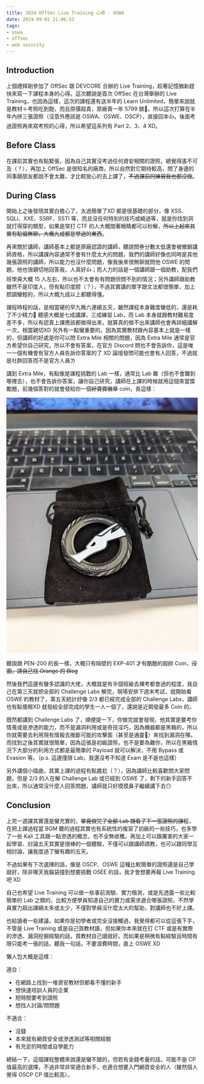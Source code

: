 ```yaml
---
title: 2024 OffSec Live Training 心得 - OSWA
date: 2024-09-02 21:06:53
tags:
- oswa
- offsec
- web security
---
```


## Introduction

上個禮拜剛參加了 OffSec 跟 DEVCORE 合辦的 Live Training，趁著記憶猶新趕快來寫一下課程本身的心得。這次聽說是首次 OffSec 在台灣舉辦的 Live Training，也因為這樣，這次的課程還有送半年的 Learn Unlimited，簡單來說就是教材＋考照吃到飽，而且原價超貴，原廠賣一年 5799 鎂🫠。所以這次打算在半年內拼三張證照（沒意外應該是 OSWA、OSWE、OSCP），直接回本👍，後面考過證照再來寫考照的心得，所以希望這系列有 Part 2、3、4 XD。

<!-- more -->

## Before Class

在課前其實也有點緊張，因為自己其實沒考過任何資安相關的證照，總覺得遙不可及（？），再加上 OffSec 是很知名的廠商，所以自然對它期待較高，問了身邊的同事跟朋友都說不會太難，才比較放心的去上課了，~~不過課前的練習我也都沒做~~。

## During Class

開始上之後發現其實白擔心了，太過簡單了XD 都是很基礎的部分，像 XSS、SQLi、XXE、SSRF、SSTI 等，而且沒任何特別的技巧或繞過等，就是你找到洞就打得穿的類型，如果是常打 CTF 的人大概閉著眼睛都可以秒解，~~所以上起來其實有點偏無聊，大概九成都是學過的東西~~。

再來關於講師，講師基本上都是原廠認證的講師，聽說問券分數太低還會被撤銷講師資格，所以講課內容通常不會有什麼太大的問題，我們的講師好像也同時是其他幾張證照的講師，所以能力也沒什麼問題，像我後來很無聊就問他 OSWE 的問題，他也很親切地回答我，人真好👍；而人力的話是一個講師跟一個助教，配我們班學員大概 15 人左右，所以也不太會有有問題但問不到的情況；另外講師跟助教雖然不是印度人，但有點印度腔（？），不過其實講的單字跟文法都很簡單，加上腔調蠻輕的，所以大概九成以上都聽得懂。

課程時程的話，是相當硬的早九晚六連續五天，雖然課程本身難度蠻低的，還是耗了不少精力🫠 體感大概是七成講課，三成練習 Lab，而 Lab 本身就跟教材難易度差不多，所以有認真上課應該都做得出來，就算真的做不出來講師也會再詳細講解一次，相當親切XD 另外有一點蠻重要的，因為其實教材跟內容基本上就是一樣的，但講師的好處是你可以問 Extra Mile 相關的問題，因為 Extra Mile 通常是官方希望你自己研究，所以不會有答案，在官方 Discord 問也不會告訴你，這是唯一一個有機會有官方人員告訴你答案的了 XD 論壇發問可能也會有人回答，不過就是社群回答而不是官方人員ㄌ

講到 Extra Mile，有點像是課程挑戰的 Lab 一樣，通常比 Lab 難（但也不會難到哪裡去），也不會告訴你答案，讓你自己研究，講師在上課的時候就用這個來當獎勵題，前幾個答對的就會發給你一個~~好寶寶徽章~~ coin，長這樣：

![offsec coin](./2024-offsec-oswa-live-training/offsecCoin.png)

聽說跟 PEN-200 的長一樣，大概只有隔壁的 EXP-401 才有酷酷的超帥 Coin，~~沒圖，請自己找 Orange 的 Blog~~

然後我們這邊有蠻多認識的大佬，大概就是有半個班級去裸考都會過的程度，我自己在第三天就把全部的 Challenge Labs 解完，現場安排下週末考試，就開始看 OSWE 的教材了，第五天統計好像 2/3 都已經完成全部的 Challenge Labs，講師也有點傻眼XD 就發給全部完成的學生一人一個了，還說是近期發最多 Coin 的。

既然都講到 Challenge Labs 了，順便提一下，你做完就會發現，他其實是要考你情蒐或是滲透的能力，而不是漏洞利用或是奇技淫巧，因為機器都是黑箱的，所以你就需要去利用現有情報去推斷可能的攻擊面（甚至是通靈🤯）來找到漏洞在哪。而找到之後其實就很簡單，因為這張是初級證照，也不是要為難你，所以在黑箱情況下大部分的利用方式都是最簡單的 Payload 就可以解決，不用 Bypass 或 Evasion 等。（p.s. 這邊僅限 Lab，我還沒考不知道 Exam 是不是也這樣）

另外講個小插曲，其實上課的過程有點尷尬（？），因為講師比較喜歡問大家問題，但是 2/3 的人在解 Challenge Lab 或已經到 OSWE 了，剩下的新手回答不出來，所以通常沒什麼人回答問題，講師就只好摸摸鼻子繼續講下去😶

## Conclusion

上完一週課其實還是蠻充實的，~~畢竟做完了全部 Lab 跟看了下一張證照的課程~~，在把上課過程當 BGM 聽的過程其實也有系統性的複習了初級的一些技巧，也多學了一些 Kali 工具跟一點滲透的概念，也不全無收穫。再加上可以跟厲害的大家一起學習、討論五天其實是很棒的一個體驗，不僅可以跟講師請教，也可以跟同學互相討論，讓我度過了蠻有趣的五天。

不過如果有下次選擇的話，像是 OSCP、OSWE 這種比較簡單的證照還是自己學就好，除非哪天我腦袋撞到想要挑戰 OSEE 的話，我才會想要再報 Live Training 吧 XD

自己也希望 Live Training 可以做一些事前測驗、實力檢測，或是先透露一些比較簡單的 Lab 之類的，比較方便學員知道自己的實力或需求適合哪張證照，不然學員實力超出課綱太多或太少，不僅對學員沒什麼太大的幫助，對講師也不好上課。

也給讀者一些建議，如果你是初學者或完全沒接觸過，我覺得都可以從這張下手，不管是 Live Training 或是自己買教材讀，但如果你本來就在打 CTF 或是有實際的滲透、漏洞挖掘經驗的話，買教材自己讀就好。而如果是稍微有點經驗且時間有限只能考一張的話，聽我一句話，不要浪費時間，直上 OSWE XD

懶人包大概是這樣：

適合：
- 在網路上找到一堆資安教材但都看不懂的新手
- 想快速培訓人員的企業
- 短時間要考到證照
- 想找人討論/問問題

不適合：
- 沒錢
- 本來就有網頁安全或滲透測試等相關經驗
- 有充足的時間或自學能力

總結一下，這個課程整體來說還是蠻不錯的，但若有金錢考量的話，可能不是 CP 值最高的選擇，不過非常非常適合新手，也適合想要入門網頁安全的人（雖然個人覺得 OSCP CP 值比較高）。
